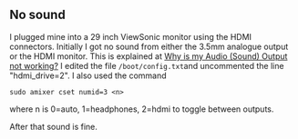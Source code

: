 
##  No sound 


I plugged mine into a 29 inch ViewSonic monitor using the HDMI connectors.
Initially I got no sound from either the 3.5mm analogue output or the HDMI monitor.
This is explained at [Why is my Audio (Sound) Output not working?](http://raspberrypi.stackexchange.com/questions/44/why-is-my-audio-sound-output-not-working) I edited the file `/boot/config.txt`and uncommented the line "hdmi_drive=2".
I also used the command

```
sudo amixer cset numid=3 <n>
```


where n is 0=auto, 1=headphones, 2=hdmi to toggle between outputs.


After that sound is fine.
